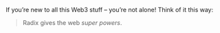 If you’re new to all this Web3 stuff – you’re not alone! Think of it this way:

> Radix gives the web _super powers_.